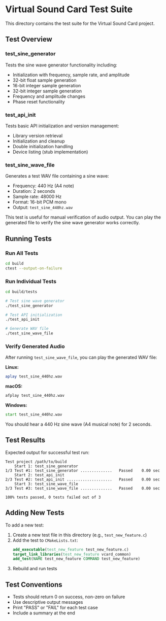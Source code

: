 # Virtual Sound Card Test Suite

This directory contains the test suite for the Virtual Sound Card project.

## Test Overview

### test_sine_generator
Tests the sine wave generator functionality including:
- Initialization with frequency, sample rate, and amplitude
- 32-bit float sample generation
- 16-bit integer sample generation
- 32-bit integer sample generation
- Frequency and amplitude changes
- Phase reset functionality

### test_api_init
Tests basic API initialization and version management:
- Library version retrieval
- Initialization and cleanup
- Double initialization handling
- Device listing (stub implementation)

### test_sine_wave_file
Generates a test WAV file containing a sine wave:
- Frequency: 440 Hz (A4 note)
- Duration: 2 seconds
- Sample rate: 48000 Hz
- Format: 16-bit PCM mono
- Output: `test_sine_440hz.wav`

This test is useful for manual verification of audio output. You can play the generated file to verify the sine wave generator works correctly.

## Running Tests

### Run All Tests

```bash
cd build
ctest --output-on-failure
```

### Run Individual Tests

```bash
cd build/tests

# Test sine wave generator
./test_sine_generator

# Test API initialization
./test_api_init

# Generate WAV file
./test_sine_wave_file
```

### Verify Generated Audio

After running `test_sine_wave_file`, you can play the generated WAV file:

**Linux:**
```bash
aplay test_sine_440hz.wav
```

**macOS:**
```bash
afplay test_sine_440hz.wav
```

**Windows:**
```cmd
start test_sine_440hz.wav
```

You should hear a 440 Hz sine wave (A4 musical note) for 2 seconds.

## Test Results

Expected output for successful test run:

```
Test project /path/to/build
    Start 1: test_sine_generator
1/3 Test #1: test_sine_generator ..............   Passed    0.00 sec
    Start 2: test_api_init
2/3 Test #2: test_api_init ....................   Passed    0.00 sec
    Start 3: test_sine_wave_file
3/3 Test #3: test_sine_wave_file ..............   Passed    0.00 sec

100% tests passed, 0 tests failed out of 3
```

## Adding New Tests

To add a new test:

1. Create a new test file in this directory (e.g., `test_new_feature.c`)
2. Add the test to `CMakeLists.txt`:
   ```cmake
   add_executable(test_new_feature test_new_feature.c)
   target_link_libraries(test_new_feature vcard_common)
   add_test(NAME test_new_feature COMMAND test_new_feature)
   ```
3. Rebuild and run tests

## Test Conventions

- Tests should return 0 on success, non-zero on failure
- Use descriptive output messages
- Print "PASS" or "FAIL" for each test case
- Include a summary at the end
